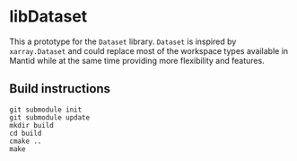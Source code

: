 # libDataset

This a prototype for the `Dataset` library.
`Dataset` is inspired by `xarray.Dataset` and could replace most of the workspace types available in Mantid while at the same time providing more flexibility and features.

## Build instructions

```
git submodule init
git submodule update
mkdir build
cd build
cmake ..
make
```
